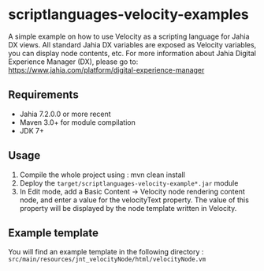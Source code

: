 # scriptlanguages-velocity-examples

A simple example on how to use Velocity as a scripting language for Jahia DX views.
All standard Jahia DX variables are exposed as Velocity variables, you can display node contents,
etc. For more information about Jahia Digital Experience Manager (DX), please go to: 
https://www.jahia.com/platform/digital-experience-manager

## Requirements
- Jahia 7.2.0.0 or more recent
- Maven 3.0+ for module compilation
- JDK 7+

## Usage

1. Compile the whole project using : mvn clean install
2. Deploy the `target/scriptlanguages-velocity-example*.jar` module
3. In Edit mode, add a Basic Content -> Velocity node rendering content node, and enter a value for the velocityText property.
The value of this property will be displayed by the node template written in Velocity.

## Example template

You will find an example template in the following directory : `src/main/resources/jnt_velocityNode/html/velocityNode.vm`